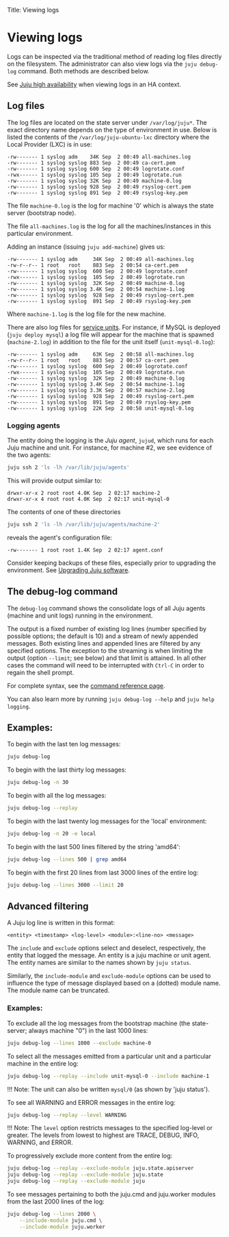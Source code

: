 Title: Viewing logs


# Viewing logs

Logs can be inspected via the traditional method of reading log files directly
on the filesystem. The administrator can also view logs via the `juju
debug-log` command. Both methods are described below.

See [Juju high availability](../juju-ha.html#ha-and-logging) when viewing logs
in an HA context.


## Log files

The log files are located on the state server under `/var/log/juju*`. The exact
directory name depends on the type of environment in use. Below is listed the
contents of the `/var/log/juju-ubuntu-lxc` directory where the Local Provider
(LXC) is in use:

```no-highlight
-rw------- 1 syslog adm    34K Sep  2 00:49 all-machines.log
-rw------- 1 syslog syslog 883 Sep  2 00:49 ca-cert.pem
-rw------- 1 syslog syslog 600 Sep  2 00:49 logrotate.conf
-rwx------ 1 syslog syslog 105 Sep  2 00:49 logrotate.run
-rw------- 1 syslog syslog 32K Sep  2 00:49 machine-0.log
-rw------- 1 syslog syslog 928 Sep  2 00:49 rsyslog-cert.pem
-rw------- 1 syslog syslog 891 Sep  2 00:49 rsyslog-key.pem
```

The file `machine-0.log` is the log for machine '0' which is always the state
server (bootstrap node).

The file `all-machines.log` is the log for all the machines/instances in this
particular environment.

Adding an instance (issuing `juju add-machine`) gives us:

```no-highlight
-rw------- 1 syslog adm     34K Sep  2 00:49 all-machines.log
-rw-r--r-- 1 root   root    883 Sep  2 00:54 ca-cert.pem
-rw------- 1 syslog syslog  600 Sep  2 00:49 logrotate.conf
-rwx------ 1 syslog syslog  105 Sep  2 00:49 logrotate.run
-rw------- 1 syslog syslog  32K Sep  2 00:49 machine-0.log
-rw------- 1 syslog syslog 3.4K Sep  2 00:54 machine-1.log
-rw------- 1 syslog syslog  928 Sep  2 00:49 rsyslog-cert.pem
-rw------- 1 syslog syslog  891 Sep  2 00:49 rsyslog-key.pem
```

Where `machine-1.log` is the log file for the new machine.

There are also log files for [service units](../glossary.html). For instance, if
MySQL is deployed (`juju deploy mysql`) a log file will appear for the machine
that is spawned (`machine-2.log`) in addition to the file for the unit itself
(`unit-mysql-0.log`):

```no-highlight
-rw------- 1 syslog adm     63K Sep  2 00:58 all-machines.log
-rw-r--r-- 1 root   root    883 Sep  2 00:57 ca-cert.pem
-rw------- 1 syslog syslog  600 Sep  2 00:49 logrotate.conf
-rwx------ 1 syslog syslog  105 Sep  2 00:49 logrotate.run
-rw------- 1 syslog syslog  32K Sep  2 00:49 machine-0.log
-rw------- 1 syslog syslog 3.4K Sep  2 00:54 machine-1.log
-rw------- 1 syslog syslog 3.3K Sep  2 00:57 machine-2.log
-rw------- 1 syslog syslog  928 Sep  2 00:49 rsyslog-cert.pem
-rw------- 1 syslog syslog  891 Sep  2 00:49 rsyslog-key.pem
-rw------- 1 syslog syslog  22K Sep  2 00:58 unit-mysql-0.log
```

### Logging agents

The entity doing the logging is the *Juju agent*, `jujud`, which runs for each
Juju machine and unit. For instance, for machine #2, we see evidence of the two
agents:

```bash
juju ssh 2 'ls -lh /var/lib/juju/agents'
```

This will provide output similar to:

```no-highlight
drwxr-xr-x 2 root root 4.0K Sep  2 02:17 machine-2
drwxr-xr-x 4 root root 4.0K Sep  2 02:17 unit-mysql-0
```

The contents of one of these directories

```bash
juju ssh 2 'ls -lh /var/lib/juju/agents/machine-2'
```
reveals the agent's configuration file:

```no-highlight
-rw------- 1 root root 1.4K Sep  2 02:17 agent.conf
```

Consider keeping backups of these files, especially prior to upgrading the
environment. See
[Upgrading Juju software](../juju-upgrade.html#upgrading-the-server-software).


## The debug-log command

The `debug-log` command shows the consolidate logs of all Juju agents (machine
and unit logs) running in the environment.

The output is a fixed number of existing log lines (number specified by
possible options; the default is 10) and a stream of newly appended messages.
Both existing lines and appended lines are filtered by any specified options.
The exception to the streaming is when limiting the output (option `--limit`;
see below) and that limit is attained. In all other cases the command will need
to be interrupted with `Ctrl-C` in order to regain the shell prompt.

For complete syntax, see the [command reference page](../commands.html).

You can also learn more by running `juju debug-log --help` and `juju help
logging`.



## Examples:

To begin with the last ten log messages:

```bash
juju debug-log
```

To begin with the last thirty log messages:

```bash
juju debug-log -n 30
```

To begin with all the log messages:

```bash
juju debug-log --replay
```

To begin with the last twenty log messages for the 'local' environment:

```bash
juju debug-log -n 20 -e local
```

To begin with the last 500 lines filtered by the string 'amd64':

```bash
juju debug-log --lines 500 | grep amd64
```

To begin with the first 20 lines from last 3000 lines of the entire log:

```bash
juju debug-log --lines 3000 --limit 20
```


## Advanced filtering

A Juju log line is written in this format:

`<entity> <timestamp> <log-level> <module>:<line-no> <message>`

The `include` and `exclude` options select and deselect, respectively, the
entity that logged the message. An entity is a juju machine or unit agent. The
entity names are similar to the names shown by `juju status`.

Similarly, the `include-module` and `exclude-module` options can be used to
influence the type of message displayed based on a (dotted) module name. The
module name can be truncated.

### Examples:

To exclude all the log messages from the bootstrap machine (the
state-server; always machine "0") in the last 1000 lines:

```bash
juju debug-log --lines 1000 --exclude machine-0
```

To select all the messages emitted from a particular unit and a particular
machine in the entire log:

```bash
juju debug-log --replay --include unit-mysql-0 --include machine-1
```

!!! Note: The unit can also be written `mysql/0` (as shown by 'juju status').

To see all WARNING and ERROR messages in the entire log:

```bash
juju debug-log --replay --level WARNING
```

!!! Note: The `level` option restricts messages to the specified log-level or
greater. The levels from lowest to highest are TRACE, DEBUG, INFO, WARNING, and
ERROR.

To progressively exclude more content from the entire log:

```bash
juju debug-log --replay --exclude-module juju.state.apiserver
juju debug-log --replay --exclude-module juju.state
juju debug-log --replay --exclude-module juju
```

To see messages pertaining to both the juju.cmd and juju.worker modules
from the last 2000 lines of the log:

```bash
juju debug-log --lines 2000 \
	--include-module juju.cmd \
	--include-module juju.worker
```

